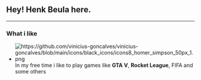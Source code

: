## Hey! Henk Beula here.
***

### What i like
- <img alt="https://github.com/vinicius-goncalves/vinicius-goncalves/blob/main/icons/black_icons/icons8_homer_simpson_50px_1.png"/> In my free time i like to play games like **GTA V**, **Rocket League**, FIFA and some others

